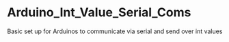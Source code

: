 # Arduino_Int_Value_Serial_Coms
Basic set up for Arduinos to communicate via serial and send over int values 
